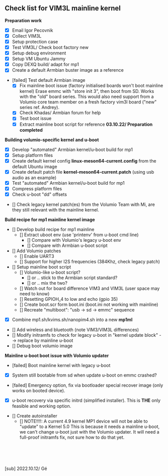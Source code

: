 ## Check list for VIM3L mainline kernel 

**Preparation work** 
* [x] Email Igor Pecovnik
* [x] Collect VIM3L
* [x] Setup protection case
* [x] Test VIM3L/ Check boot factory new
* [x] Setup debug environment
* [x] Setup VM Ubuntu Jammy
* [x] Copy DEXQ build/ adapt for mp1
* [x] Create a default Armbian buster image as a reference
* [failed] Test default Armbian image
    * [x] Fix mainline boot issue (factory initialised boards won't boot mainline kernel)
    Erase emmc with "store init 3", then boot from SD. Works with the "old" board series. 
    This would also need support from a Volumio core team member on a fresh factory vim3l board ("new" series ref. Andrey).
    * [x] Check Khadas/ Armbian forum for help
    * [x] Test boot issue
    * [x] Extract mainline boot script for reference
**03.10.22/ Preparation completed**

**Building volumio-specific kernel and u-boot**
* [x] Develop "automated" Armbian kernel/u-boot build for mp1
* [x] Setup platform files
* [x] Create default kernel config **linux-meson64-current.config** from the default Ubuntu image
* [x] Create default patch file **kernel-meson64-current.patch** (using usb audio as an example)
* [x] Test "automated" Armbian kernel/u-boot build for mp1
* [x] Compress platform files
* [x] Check u-boot "dd" offsets
* [] Check legacy kernel patch(es) from the Volumio Team with Mi, are they still relevant with the mainline kernel. 

**Build recipe for mp1 mainline kernel image**
* [] Develop build recipe for mp1 mainline
    * [] Extract uboot env (use 'printenv' from u-boot cmd line)
        * [] Compare with Volumio's legacy u-boot env 
        * [] Compare with Armbian u-boot script   
* [] Add Volumio patches
    * [] Enable UART3
    * [] Support for higher I2S frequencies (384Khz, check legacy patch)
* [] Setup mainline boot script
    * [] Volumio-like u-boot script? 
        * [] or .. stick to the Armbian script standard?
        * [] or .. mix the two?
    * [] Watch out for board difference VIM3 and VIM3L (user space may need to know)
    * [] Resetting GPIOH_4 to low and echo (gpio 35)
    * [] Create boot.scr form boot.ini (boot.ini not working with mainline)
    * [] Recreate "multiboot": "usb -> sd -> emmc" sequence 
* [x] Combine mp1.sh/kvims.sh/nanopim4.sh into a new **mp1ml**
* [] Add wireless and bluetooth (note VIM3/VIM3L differences)
* [] Modify initramfs to check for legacy u-boot in "kernel update block" --> replace by mainline u-boot
* [] Debug boot volumio image

**Mainline u-boot boot issue with Volumio updater**
* [failed] Boot mainline kernel with legacy u-boot
* [x] System still bootable from sd when update u-boot on emmc crashed? 
* [failed] Emergency option, fix via bootloader special recover image (only works on booted device).
* [x] u-boot recovery via specific initrd (simplified installer). This is **THE** only feasible and working option.

* [] Create autoinstaller 
    * [] NOTE!!!!: A current 4.9 kernel MP1 device will not be able to "update" to a Kernel 5.0
    This is because it needs a mainline u-boot, we can't change u-boot just with the Volumio updater.
    It will need a full-proof initramfs fix, not sure how to do that yet.


<br />
<br />
<br />
<br />
[sub]
2022.10.12/ Gé

